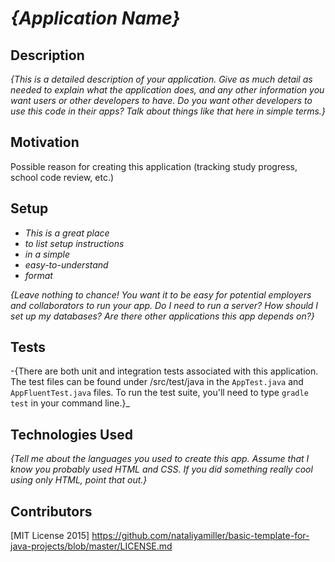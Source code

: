 # _{Application Name}_

## Description

_{This is a detailed description of your application. Give as much detail as needed to explain what the application does, and any other information you want users or other developers to have. Do you want other developers to use this code in their apps? Talk about things like that here in simple terms.}_

## Motivation

Possible reason for creating this application (tracking study progress, school code review, etc.)

## Setup

* _This is a great place_
* _to list setup instructions_
* _in a simple_
* _easy-to-understand_
* _format_

_{Leave nothing to chance! You want it to be easy for potential employers and collaborators to run your app. Do I need to run a server? How should I set up my databases? Are there other applications this app depends on?}_

## Tests

-{There are both unit and integration tests associated with this application. The test files can be found under /src/test/java in the ``AppTest.java`` and ``AppFluentTest.java`` files. To run the test suite, you'll need to type ``gradle test`` in your command line.}_


## Technologies Used

_{Tell me about the languages you used to create this app. Assume that I know you probably used HTML and CSS. If you did something really cool using only HTML, point that out.}_

## Contributors


[MIT License 2015] https://github.com/nataliyamiller/basic-template-for-java-projects/blob/master/LICENSE.md
